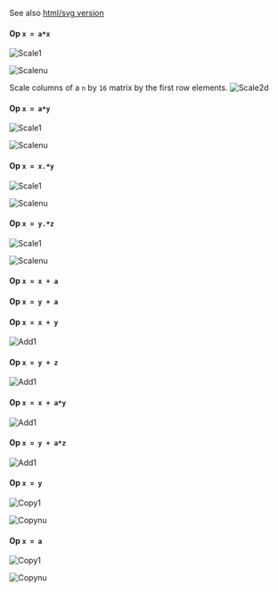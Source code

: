 See also [html/svg version](http://gummif.github.io/FAO/master/index.html)

#### Op `x = a*x`

![Scale1](http://gummif.github.io/FAO/master/scale_incx1.png)

![Scalenu](http://gummif.github.io/FAO/master/scale_incxnu.png)

Scale columns of a `n` by `16` matrix by the first row elements.
![Scale2d](http://gummif.github.io/FAO/master/scale_2d_incx1.png)

#### Op `x = a*y`

![Scale1](http://gummif.github.io/FAO/master/scale_oop_incx1.png)

![Scalenu](http://gummif.github.io/FAO/master/scale_oop_incxnu.png)

#### Op `x = x.*y`

![Scale1](http://gummif.github.io/FAO/master/scalearr_incx1.png)

![Scalenu](http://gummif.github.io/FAO/master/scalearr_incxnu.png)

#### Op `x = y.*z`

![Scale1](http://gummif.github.io/FAO/master/scalearr_oop_incx1.png)

![Scalenu](http://gummif.github.io/FAO/master/scalearr_oop_incxnu.png)

#### Op `x = x + a`


#### Op `x = y + a`


#### Op `x = x + y`

![Add1](http://gummif.github.io/FAO/master/addarr_incx1.png)

#### Op `x = y + z`

![Add1](http://gummif.github.io/FAO/master/addarr_oop_incx1.png)

#### Op `x = x + a*y`

![Add1](http://gummif.github.io/FAO/master/addscal_incx1.png)

#### Op `x = y + a*z`

![Add1](http://gummif.github.io/FAO/master/addscal_oop_incx1.png)

#### Op `x = y`

![Copy1](http://gummif.github.io/FAO/master/copy_incx1.png)

![Copynu](http://gummif.github.io/FAO/master/copy_incxnu.png)

#### Op `x = a`

![Copy1](http://gummif.github.io/FAO/master/fill_incx1.png)

![Copynu](http://gummif.github.io/FAO/master/fill_incxnu.png)


